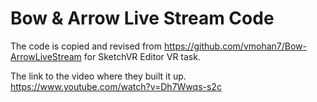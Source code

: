 # Bow & Arrow Live Stream Code
The code is copied and revised from https://github.com/vmohan7/Bow-ArrowLiveStream for SketchVR Editor VR task. 

The link to the video where they built it up. https://www.youtube.com/watch?v=Dh7Wwqs-s2c
